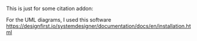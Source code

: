 This is just for some citation addon:

For the UML diagrams, I used this software
https://designfirst.io/systemdesigner/documentation/docs/en/installation.html
